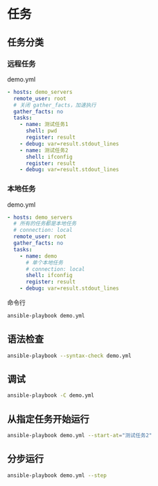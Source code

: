 # 任务

## 任务分类

### 远程任务

demo.yml

```yaml
- hosts: demo_servers
  remote_user: root
  # 关闭 gather_facts，加速执行
  gather_facts: no
  tasks:
    - name: 测试任务1
      shell: pwd
      register: result
    - debug: var=result.stdout_lines
    - name: 测试任务2
      shell: ifconfig
      register: result
    - debug: var=result.stdout_lines
```

### 本地任务

demo.yml

```yaml
- hosts: demo_servers
  # 所有的任务都是本地任务
  # connection: local
  remote_user: root
  gather_facts: no
  tasks:
    - name: demo
      # 单个本地任务
      # connection: local
      shell: ifconfig
      register: result
    - debug: var=result.stdout_lines
```

命令行

```sh
ansible-playbook demo.yml
```

## 语法检查

```sh
ansible-playbook --syntax-check demo.yml
```

## 调试

```sh
ansible-playbook -C demo.yml
```

## 从指定任务开始运行

```sh
ansible-playbook demo.yml --start-at="测试任务2"
```

## 分步运行

```sh
ansible-playbook demo.yml --step
```
